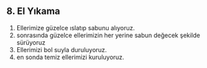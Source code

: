 ## 8. El Yıkama

1. Ellerimize güzelce ıslatıp sabunu alıyoruz.
2. sonrasında güzelce ellerimizin her yerine sabun değecek şekilde sürüyoruz
4. Ellerimizi bol suyla duruluyoruz.
5. en sonda temiz ellerimizi kuruluyoruz.
